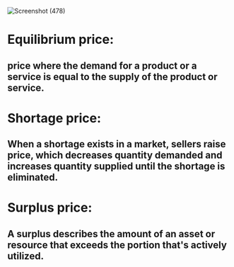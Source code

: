 
![Screenshot (478)](https://user-images.githubusercontent.com/89120960/205305433-34ed3d6a-1b3b-4b32-9ac9-034e897f8e9d.png)

<div><h1>Equilibrium price:</h1>
  <h2>price where the demand for a product or a service is equal to the supply of the product or service.</h2>
</div>
<div><h1>Shortage price:</h1>
  <h2>When a shortage exists in a market, sellers raise price, which decreases quantity demanded and increases quantity supplied until the shortage is eliminated.</h2>
</div>
<div><h1>Surplus price:</h1>
  <h2>A surplus describes the amount of an asset or resource that exceeds the portion that's actively utilized.</h2>
</div>
